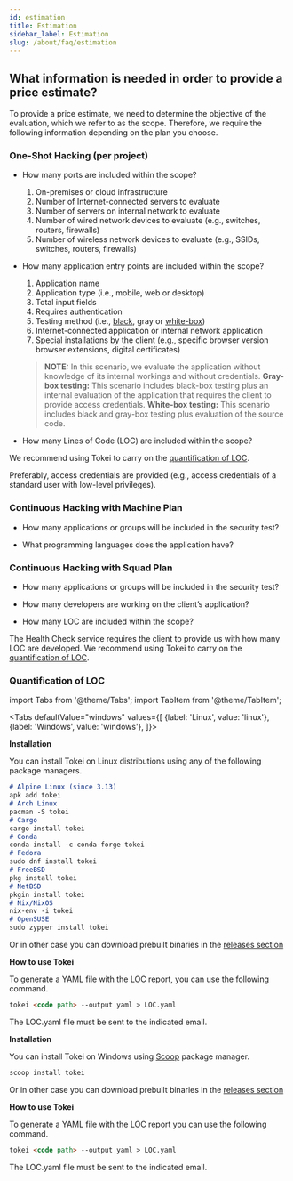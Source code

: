 ```yaml
---
id: estimation
title: Estimation
sidebar_label: Estimation
slug: /about/faq/estimation
---
```


## What information is needed in order to provide a price estimate?

To provide a price estimate, we
need to determine the objective
of the evaluation, which we refer
to as the scope.
Therefore, we require the
following information depending
on the plan you choose.

### One-Shot Hacking (per project)

- How many ports are included
  within the scope?

  1. On-premises or cloud infrastructure
  1. Number of Internet-connected servers to evaluate
  1. Number of servers on internal network to evaluate
  1. Number of wired network devices to
     evaluate (e.g., switches, routers, firewalls)
  1. Number of wireless network devices to evaluate
     (e.g., SSIDs, switches, routers, firewalls)

- How many application entry points
  are included within the scope?

  1. Application name
  1. Application type (i.e., mobile, web or desktop)
  1. Total input fields
  1. Requires authentication
  1. Testing method (i.e.,
     [black](/about/glossary#black-box),
     gray or
     [white-box](/about/glossary#white-box))
  1. Internet-connected application or
     internal network application
  1. Special installations by the client (e.g., specific
     browser version browser extensions, digital certificates)

  > **NOTE:**
  > In this scenario, we evaluate the application
  > without knowledge of its internal workings
  > and without credentials.
  > **Gray-box testing:** This scenario includes
  > black-box testing plus an internal evaluation
  > of the application that requires the client
  > to provide access credentials.
  > **White-box testing:** This scenario includes
  > black and gray-box testing plus evaluation
  > of the source code.

- How many Lines of Code (LOC) are
  included within the scope?

We recommend using Tokei to carry
on the [quantification of LOC](/about/faq/estimation#quantification-of-loc).

Preferably, access credentials are
provided (e.g., access credentials
of a standard user with low-level privileges).

### Continuous Hacking with Machine Plan

- How many applications or groups
  will be included in the security test?

- What programming languages does
  the application have?

### Continuous Hacking with Squad Plan

- How many applications or groups
  will be included in the security
  test?

- How many developers are working
  on the client’s application?

- How many LOC are included
  within the scope?

The Health Check service requires
the client to provide us with how
many LOC are developed.
We recommend using Tokei to carry
on the [quantification of LOC](/about/faq/estimation#quantification-of-loc).

### Quantification of LOC

import Tabs from '@theme/Tabs';
import TabItem from '@theme/TabItem';

<Tabs
  defaultValue="windows"
  values={[
    {label: 'Linux', value: 'linux'},
    {label: 'Windows', value: 'windows'},
  ]}>
<TabItem value="linux">

**Installation**

You can install Tokei on Linux distributions
using any of the following package managers.

```md
# Alpine Linux (since 3.13)
apk add tokei
# Arch Linux
pacman -S tokei
# Cargo
cargo install tokei
# Conda
conda install -c conda-forge tokei
# Fedora
sudo dnf install tokei
# FreeBSD
pkg install tokei
# NetBSD
pkgin install tokei
# Nix/NixOS
nix-env -i tokei
# OpenSUSE
sudo zypper install tokei
```

Or in other case you can download prebuilt binaries in the
[releases section](https://github.com/XAMPPRocky/tokei/releases)

**How to use Tokei**

To generate a YAML file
with the LOC report,
you can use the following command.

```md
tokei <code path> --output yaml > LOC.yaml
```

The LOC.yaml file must be sent to the indicated email.

</TabItem>

<TabItem value="windows">

**Installation**

You can install Tokei on Windows
using [Scoop](https://scoop.sh/) package manager.

```md
scoop install tokei
```

Or in other case you can download prebuilt binaries in the
[releases section](https://github.com/XAMPPRocky/tokei/releases)

**How to use Tokei**

To generate a YAML file
with the LOC report you can use the following command.

```md
tokei <code path> --output yaml > LOC.yaml
```

The LOC.yaml file must be sent to the indicated email.

</TabItem>
</Tabs>
